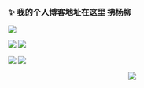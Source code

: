 ### ✨ 我的个人博客地址在这里 [拂杨柳](https://fuyl.cc)
<img src="https://readme-typing-svg.herokuapp.com/?lines=Welcome,%20visitor!;I‘m%20拂杨柳!&font=Roboto" />
<p>
<img src="https://img.shields.io/badge/%E8%AF%AD%E8%A8%80-java-blue" />
<img src="https://visitor-badge.glitch.me/badge?page_id=chenjunwen.github.io&right_color=red" />
</p>


[![](https://github-readme-stats.vercel.app/api?username=chenjunwen&count_private=true&show_icons=true)](https://fuyl.cc)
![](https://activity-graph.herokuapp.com/graph?username=chenjunwen&theme=dracula)



<div align="center">
    <img src="https://github-readme-streak-stats.herokuapp.com/?user=chenjunwen" />
</div>

<!--
**chenjunwen/chenjunwen** is a ✨ _special_ ✨ repository because its `README.md` (this file) appears on your GitHub profile.

Here are some ideas to get you started:

- 🔭 I’m currently working on ...
- 🌱 I’m currently learning ...
- 👯 I’m looking to collaborate on ...
- 🤔 I’m looking for help with ...
- 💬 Ask me about ...
- 📫 How to reach me: ...
- 😄 Pronouns: ...
- ⚡ Fun fact: ...
-->
